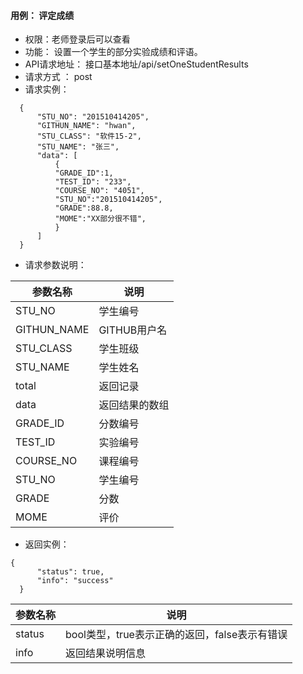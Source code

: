 #### 用例： 评定成绩
- 权限：老师登录后可以查看
- 功能：  设置一个学生的部分实验成绩和评语。    
- API请求地址： 接口基本地址/api/setOneStudentResults
- 请求方式 ： post
- 请求实例：

```
  {         
      "STU_NO": "201510414205", 
      "GITHUN_NAME": "hwan", 
      "STU_CLASS": "软件15-2", 
      "STU_NAME": "张三", 
      "data": [
          {
          "GRADE_ID":1,
          "TEST_ID": "233", 
          "COURSE_NO": "4051", 
          "STU_NO":"201510414205",
          "GRADE":88.8,
          "MOME":"XX部分很不错",
          }
      ] 
  }

```
- 请求参数说明：

参数名称	| 说明
---|---
STU_NO |学生编号
GITHUN_NAME |GITHUB用户名
STU_CLASS |学生班级
STU_NAME |学生姓名
total |返回记录
data |返回结果的数组
GRADE_ID| 分数编号
TEST_ID |实验编号
COURSE_NO |课程编号
STU_NO |学生编号
GRADE |分数
MOME |评价


- 返回实例：
```
{         
      "status": true,
      "info": "success"
  }
```


参数名称 | 说明
---|---
status | bool类型，true表示正确的返回，false表示有错误
info | 返回结果说明信息
